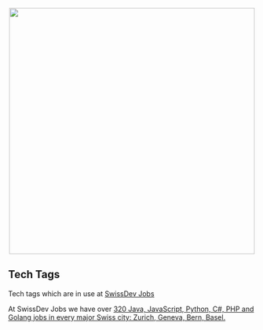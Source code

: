 <p align="center">
  <a href="https://swissdevjobs.ch/jobs/Java/All">
    <img width="500" src="https://static.swissdevjobs.ch/logo-images/swissdev-java-jobs.png">
  </a>
</p>

## Tech Tags

Tech tags which are in use at [SwissDev Jobs](https://swissdevjobs.ch) 

At SwissDev Jobs we have over [320 Java, JavaScript, Python, C#, PHP and Golang jobs in every major Swiss city: Zurich, Geneva, Bern, Basel.](https://swissdevjobs.ch/)
